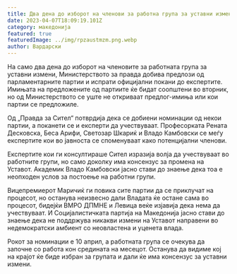 ```yaml
---
title: Два дена до изборот на членови за работна група за уставни измени
date: 2023-04-07T18:09:19.101Z
category: македонија
featured: true
featuredImage: ../img/rpzaustmzm.png.webp
author: Вардарски
---
```


На само два дена до изборот на членовите за работната група за уставни измени, Министерството за правда добива предлози од парламентарните партии и испрати официјални покани до експертите. Имињата на предложените од партиите ќе бидат соопштени во вторник, но од Министерството се уште не откриваат предлог-имиња или кои партии се предложиле.

Од „Правда за Сител“ потврдија дека се добиени номинации од некои партии, а поканети се и експерти да учествуваат. Професорката Рената Десковска, Беса Арифи, Светозар Шкариќ и Владо Камбовски се меѓу експертите кои во јавноста се споменуваат како потенцијални членови.

Експертите кои ги консултираше Сител изразија волја да учествуваат во работните групи, но само доколку има консензус за промена на Уставот. Академик Владо Камбовски јасно стави до знаење дека тоа е неопходен услов за постоење на работни групи.

Вицепремиерот Маричиќ ги повика сите партии да се приклучат на процесот, но останува неизвесно дали Владата ќе остане сама во процесот, бидејќи ВМРО ДПМНЕ и Левица веќе изјавија дека нема да учествуваат. И Социјалистичката партија на Македонија јасно стави до знаење дека не поддржува никакви измени на Уставот направени во недемократски амбиент со неовластена и уценета влада.

Рокот за номинации е 10 април, а работната група се очекува да започне со работа кон средината на месецот. Останува да видиме кој на крајот ќе биде избран за групата и дали ќе има консензус за уставни измени.
